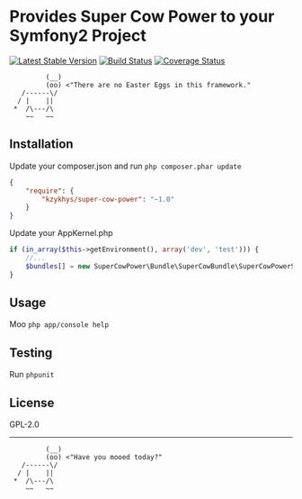 Provides Super Cow Power to your Symfony2 Project
=================================================

[![Latest Stable Version](https://poser.pugx.org/kzykhys/super-cow-power/v/stable.png)](https://packagist.org/packages/kzykhys/super-cow-power)
[![Build Status](https://travis-ci.org/kzykhys/SuperCowPower.png?branch=master)](https://travis-ci.org/kzykhys/SuperCowPower)
[![Coverage Status](https://coveralls.io/repos/kzykhys/SuperCowPower/badge.png)](https://coveralls.io/r/kzykhys/SuperCowPower)

             (__)
             (oo) <"There are no Easter Eggs in this framework."
       /------\/
      / |    ||
     *  /\---/\
        ~~   ~~


Installation
------------

Update your composer.json and run `php composer.phar update`

``` json
{
    "require": {
        "kzykhys/super-cow-power": "~1.0"
    }
}
```

Update your AppKernel.php

``` php
if (in_array($this->getEnvironment(), array('dev', 'test'))) {
    //...
    $bundles[] = new SuperCowPower\Bundle\SuperCowBundle\SuperCowPowerSuperCowBundle();
}
```

Usage
-----

Moo `php app/console help`

Testing
-------

Run `phpunit`

License
-------

GPL-2.0

------

             (__)
             (oo) <"Have you mooed today?"
       /------\/
      / |    ||
     *  /\---/\
        ~~   ~~

